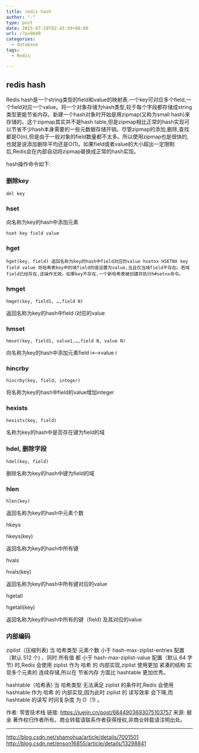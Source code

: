 ```yaml
---
title: redis hash
author: "-"
type: post
date: 2015-07-28T02:43:59+00:00
url: /?p=8040
categories:
  - database
tags:
  - Redis

---
```

## redis hash

Redis hash是一个string类型的field和value的映射表.一个key可对应多个field,一个field对应一个value。将一个对象存储为hash类型,较于每个字段都存储成string类型更能节省内存。新建一个hash对象时开始是用zipmap(又称为small hash)来存储的。这个zipmap其实并不是hash table,但是zipmap相比正常的hash实现可以节省不少hash本身需要的一些元数据存储开销。尽管zipmap的添加,删除,查找都是O(n),但是由于一般对象的field数量都不太多。所以使用zipmap也是很快的,也就是说添加删除平均还是O(1)。如果field或者value的大小超出一定限制后,Redis会在内部自动将zipmap替换成正常的hash实现。

hash操作命令如下: 

### 删除key
    del key

### hset
向名称为key的hash中添加元素

    hset key field value

### hget
    hget(key, field) 返回名称为key的hash中field对应的value hsetnx HSETNX key field value 将哈希表key中的域field的值设置为value,当且仅当域field不存在。若域field已经存在,该操作无效。如果key不存在,一个新哈希表被创建并执行h#setnx命令。

### hmget
    hmget(key, field1, …,field N)

返回名称为key的hash中field i对应的value

### hmset
    hmset(key, field1, value1,…,field N, value N)

向名称为key的hash中添加元素field i<—>value i

### hincrby
    hincrby(key, field, integer)
  
将名称为key的hash中field的value增加integer

### hexists
    hexists(key, field)
  
名称为key的hash中是否存在键为field的域

### hdel, 删除字段
    hdel(key, field)
  
删除名称为key的hash中键为field的域

### hlen
    hlen(key)

返回名称为key的hash中元素个数

hkeys

hkeys(key)

返回名称为key的hash中所有键

hvals

hvals(key)

返回名称为key的hash中所有键对应的value

hgetall

hgetall(key)

返回名称为key的hash中所有的键（field) 及其对应的value

### 内部编码
ziplist（压缩列表) 
当 哈希类型 元素个数 小于 hash-max-ziplist-entries 配置（默认 512 个) 、同时 所有值 都 小于 hash-max-ziplist-value 配置（默认 64 字节) 时,Redis 会使用 ziplist 作为 哈希 的 内部实现,ziplist 使用更加 紧凑的结构 实现多个元素的 连续存储,所以在 节省内存 方面比 hashtable 更加优秀。

hashtable（哈希表) 
当 哈希类型 无法满足 ziplist 的条件时,Redis 会使用 hashtable 作为 哈希 的 内部实现,因为此时 ziplist 的 读写效率 会下降,而 hashtable 的读写 时间复杂度 为 O（1) 。

作者: 零壹技术栈
链接: https://juejin.cn/post/6844903693075103757
来源: 掘金
著作权归作者所有。商业转载请联系作者获得授权,非商业转载请注明出处。


---

http://blog.csdn.net/shamohua/article/details/7001501  
http://blog.csdn.net/enson16855/article/details/13298841  
